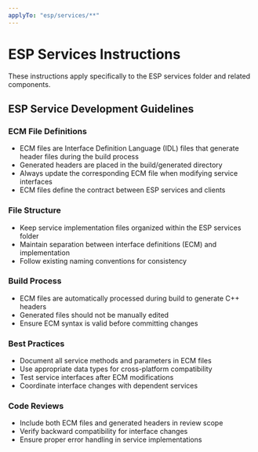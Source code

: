 ```yaml
---
applyTo: "esp/services/**"
---
```

# ESP Services Instructions

These instructions apply specifically to the ESP services folder and related components.

## ESP Service Development Guidelines

### ECM File Definitions
- ECM files are Interface Definition Language (IDL) files that generate header files during the build process
- Generated headers are placed in the build/generated directory
- Always update the corresponding ECM file when modifying service interfaces
- ECM files define the contract between ESP services and clients

### File Structure
- Keep service implementation files organized within the ESP services folder
- Maintain separation between interface definitions (ECM) and implementation
- Follow existing naming conventions for consistency

### Build Process
- ECM files are automatically processed during build to generate C++ headers
- Generated files should not be manually edited
- Ensure ECM syntax is valid before committing changes

### Best Practices
- Document all service methods and parameters in ECM files
- Use appropriate data types for cross-platform compatibility
- Test service interfaces after ECM modifications
- Coordinate interface changes with dependent services

### Code Reviews
- Include both ECM files and generated headers in review scope
- Verify backward compatibility for interface changes
- Ensure proper error handling in service implementations